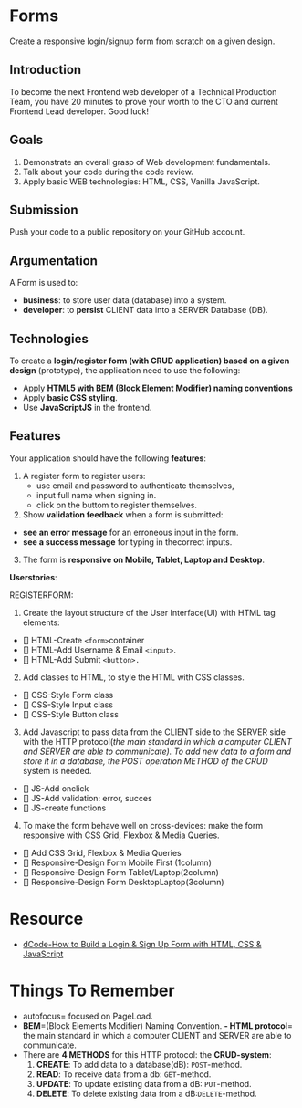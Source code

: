# Forms
Create a responsive login/signup form from scratch on a given design.

## Introduction
To become the next Frontend web developer of a Technical Production Team, you have 20 minutes to prove your worth to the CTO and current Frontend Lead developer. Good luck!

## Goals
1. Demonstrate an overall grasp of Web development fundamentals.
2. Talk about your code during the code review.
3. Apply basic WEB technologies: HTML, CSS, Vanilla JavaScript.

## Submission
Push your code to a public repository on your GitHub account.

## Argumentation
A Form is used to: 
- **business**: to store user data (database) into a system.
- **developer**: to **persist** CLIENT data into a SERVER Database (DB).

## Technologies
To create a **login/register form (with CRUD application) based on a given design** (prototype), the application need to use the
 following:

- Apply **HTML5 with BEM (Block Element Modifier) naming conventions**
- Apply **basic CSS styling**.
- Use **JavaScriptJS** in the frontend.

## Features
Your application should have the following **features**:

1. A register form to register users:
   - use email and password to authenticate themselves,
   - input full name when signing in.
   - click on the buttom to register themselves.
2.  Show **validation feedback** when a form is submitted:
   - **see an error message** for an erroneous input in the form.
   - **see a success message** for typing in thecorrect inputs. 
3. The form is **responsive on Mobile, Tablet, Laptop and Desktop**.

**Userstories**:

REGISTERFORM: 
1. Create the layout structure of the User Interface(UI) with HTML tag elements:
- [] HTML-Create `<form>`container
- [] HTML-Add Username & Email `<input>`. 
- [] HTML-Add Submit `<button>.`

2. Add classes to HTML, to style the HTML with CSS classes.
- [] CSS-Style Form class
- [] CSS-Style Input class
- [] CSS-Style Button class

3. Add Javascript to pass data from the CLIENT side to the SERVER side with the HTTP protocol(*the main standard in which a computer CLIENT and SERVER are able to communicate). 
To add new data to a form and store it in a database, the POST operation METHOD of the CRUD* system is needed.

- [] JS-Add onclick
- [] JS-Add validation: error, succes
- [] JS-create functions

4. To make the form behave well on cross-devices: 
make the form responsive with CSS Grid, Flexbox & Media Queries.

- [] Add CSS Grid, Flexbox & Media Queries
- [] Responsive-Design Form Mobile First (1column)
- [] Responsive-Design Form Tablet/Laptop(2column)
- [] Responsive-Design Form DesktopLaptop(3column)

# Resource

- [dCode-How to Build a Login & Sign Up Form with HTML, CSS & JavaScript](https://www.youtube.com/watch?v=3GsKEtBcGTk)

# Things To Remember

- autofocus= focused on PageLoad.
- **BEM**=(Block Elements Modifier) Naming Convention.
  **- HTML protocol**= the main standard in which a computer CLIENT and SERVER are able to communicate.
- There are **4 METHODS** for this HTTP protocol: the **CRUD-system**:
  1.  **CREATE**: To add data to a database(dB): `POST`-method.
  2.  **READ**: To receive data from a db: `GET`-method.
  3.  **UPDATE**: To update existing data from a dB: `PUT`-method.
  4.  **DELETE**: To delete existing data from a dB:`DELETE`-method.
